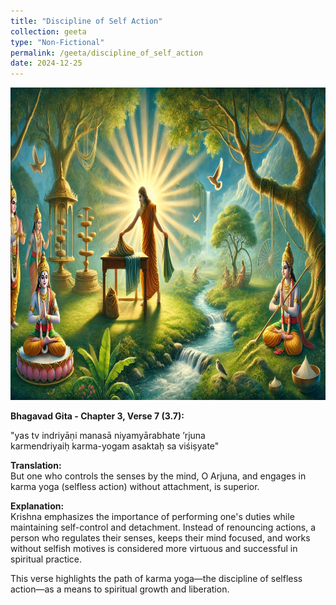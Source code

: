 ```yaml
---
title: "Discipline of Self Action"
collection: geeta
type: "Non-Fictional"
permalink: /geeta/discipline_of_self_action
date: 2024-12-25
---
```

[<img src="../images/shlok_3_7.webp" width="1000" height="500"/>](../images/shlok_3_7.webp)


**Bhagavad Gita - Chapter 3, Verse 7 (3.7):**      

"yas tv indriyāṇi manasā niyamyārabhate ’rjuna         
karmendriyaiḥ karma-yogam asaktaḥ sa viśiṣyate"         

**Translation:**       
But one who controls the senses by the mind, O Arjuna, and engages in karma yoga (selfless action) without attachment, is superior.

**Explanation:**      
Krishna emphasizes the importance of performing one's duties while maintaining self-control and detachment. Instead of renouncing actions, a person who regulates their senses, keeps their mind focused, and works without selfish motives is considered more virtuous and successful in spiritual practice.

This verse highlights the path of karma yoga—the discipline of selfless action—as a means to spiritual growth and liberation.

